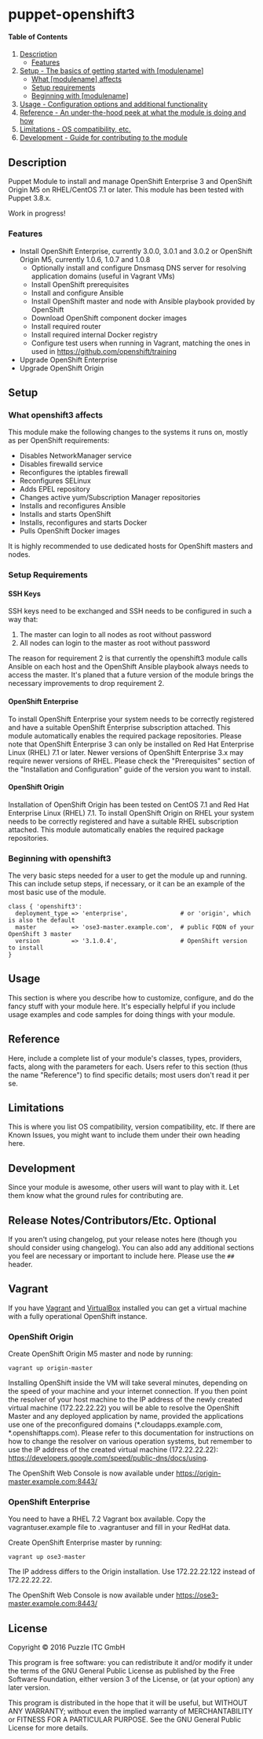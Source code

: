 # puppet-openshift3

#### Table of Contents

1. [Description](#description)
    * [Features](#features)
2. [Setup - The basics of getting started with [modulename]](#setup)
    * [What [modulename] affects](#what-[modulename]-affects)
    * [Setup requirements](#setup-requirements)
    * [Beginning with [modulename]](#beginning-with-[modulename])
3. [Usage - Configuration options and additional functionality](#usage)
4. [Reference - An under-the-hood peek at what the module is doing and how](#reference)
5. [Limitations - OS compatibility, etc.](#limitations)
6. [Development - Guide for contributing to the module](#development)

## Description

Puppet Module to install and manage OpenShift Enterprise 3 and OpenShift Origin M5 on RHEL/CentOS 7.1 or later. This module has been tested with
Puppet 3.8.x.

Work in progress!

### Features

  * Install OpenShift Enterprise, currently 3.0.0, 3.0.1 and 3.0.2 or OpenShift Origin M5, currently 1.0.6, 1.0.7 and 1.0.8
    * Optionally install and configure Dnsmasq DNS server for resolving application domains (useful in Vagrant VMs)
    * Install OpenShift prerequisites
    * Install and configure Ansible
    * Install OpenShift master and node with Ansible playbook provided by OpenShift
    * Download OpenShift component docker images
    * Install required router
    * Install required internal Docker registry
    * Configure test users when running in Vagrant, matching the ones in used in https://github.com/openshift/training
  * Upgrade OpenShift Enterprise
  * Upgrade OpenShift Origin

## Setup

### What openshift3 affects

This module make the following changes to the systems it runs on, mostly as per OpenShift requirements:
  * Disables NetworkManager service
  * Disables firewalld service
  * Reconfigures the iptables firewall
  * Reconfigures SELinux
  * Adds EPEL repository
  * Changes active yum/Subscription Manager repositories
  * Installs and reconfigures Ansible
  * Installs and starts OpenShift
  * Installs, reconfigures and starts Docker
  * Pulls OpenShift Docker images

It is highly recommended to use dedicated hosts for OpenShift masters and nodes.

### Setup Requirements

#### SSH Keys
SSH keys need to be exchanged and SSH needs to be configured in such a way that:
  1. The master can login to all nodes as root without password
  2. All nodes can login to the master as root without password

The reason for requirement 2 is that currently the openshift3 module calls Ansible on each host and the OpenShift Ansible playbook always needs to access the master.
It's planed that a future version of the module brings the necessary improvements to drop requirement 2.

#### OpenShift Enterprise
To install OpenShift Enterprise your system needs to be correctly registered and have a suitable OpenShift Enterprise subscription attached.
This module automatically enables the required package repositories. Please note that OpenShift Enterprise 3 can only be installed on Red Hat Enterprise Linux (RHEL) 7.1
or later. Newer versions of OpenShift Enterprise 3.x may require newer versions of RHEL. Please check the "Prerequisites"
section of the "Installation and Configuration" guide of the version you want to install.

#### OpenShift Origin
Installation of OpenShift Origin has been tested on CentOS 7.1 and Red Hat Enterprise Linux (RHEL) 7.1. To install OpenShift Origin on RHEL your system
needs to be correctly registered and have a suitable RHEL subscription attached. This module automatically enables the required package repositories.

### Beginning with openshift3

The very basic steps needed for a user to get the module up and running. This can include setup steps, if necessary, or it can be an example of the most basic use of the module.

    class { 'openshift3':
      deployment_type => 'enterprise',               # or 'origin', which is also the default
      master          => 'ose3-master.example.com',  # public FQDN of your OpenShift 3 master
      version         => '3.1.0.4',                  # OpenShift version to install
    }

## Usage

This section is where you describe how to customize, configure, and do the fancy stuff with your module here. It's especially helpful if you include usage examples and code samples for doing things with your module.

## Reference

Here, include a complete list of your module's classes, types, providers, facts, along with the parameters for each. Users refer to this section (thus the name "Reference") to find specific details; most users don't read it per se.

## Limitations

This is where you list OS compatibility, version compatibility, etc. If there are Known Issues, you might want to include them under their own heading here.

## Development

Since your module is awesome, other users will want to play with it. Let them know what the ground rules for contributing are.

## Release Notes/Contributors/Etc. **Optional**

If you aren't using changelog, put your release notes here (though you should consider using changelog). You can also add any additional sections you feel are necessary or important to include here. Please use the `## ` header. 


## Vagrant
If you have [Vagrant](https://www.vagrantup.com/) and [VirtualBox](https://www.virtualbox.org/) installed you can get a
virtual machine with a fully operational OpenShift instance.

### OpenShift Origin
Create OpenShift Origin M5 master and node by running:

    vagrant up origin-master

Installing OpenShift inside the VM will take several minutes, depending on the speed of your machine and your
internet connection.
If you then point the resolver of your host machine to the IP address of the newly created virtual machine 
(172.22.22.22) you will be able to resolve the OpenShift Master and any deployed application by name,
provided the applications use one of the preconfigured domains (*.cloudapps.example.com, *.openshiftapps.com).
Please refer to this documentation for instructions on how to change the resolver on various operation systems,
but remember to use the IP address of the created virtual machine (172.22.22.22):
https://developers.google.com/speed/public-dns/docs/using.

The OpenShift Web Console is now available under https://origin-master.example.com:8443/

### OpenShift Enterprise
You need to have a RHEL 7.2 Vagrant box available.
Copy the vagrantuser.example file to .vagrantuser and fill in your RedHat data.

Create OpenShift Enterprise master by running:

    vagrant up ose3-master

The IP address differs to the Origin installation. Use 172.22.22.122 instead of 172.22.22.22.

The OpenShift Web Console is now available under https://ose3-master.example.com:8443/

## License
Copyright © 2016 Puzzle ITC GmbH

This program is free software: you can redistribute it and/or modify
it under the terms of the GNU General Public License as published by
the Free Software Foundation, either version 3 of the License, or
(at your option) any later version.

This program is distributed in the hope that it will be useful,
but WITHOUT ANY WARRANTY; without even the implied warranty of
MERCHANTABILITY or FITNESS FOR A PARTICULAR PURPOSE.  See the
GNU General Public License for more details.

